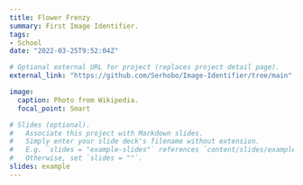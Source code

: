 ```yaml
---
title: Flower Frenzy
summary: First Image Identifier.
tags:
- School
date: "2022-03-25T9:52:04Z"

# Optional external URL for project (replaces project detail page).
external_link: "https://github.com/Serhobo/Image-Identifier/tree/main"

image:
  caption: Photo from Wikipedia.
  focal_point: Smart

# Slides (optional).
#   Associate this project with Markdown slides.
#   Simply enter your slide deck's filename without extension.
#   E.g. `slides = "example-slides"` references `content/slides/example-slides.md`.
#   Otherwise, set `slides = ""`.
slides: example
---
```



